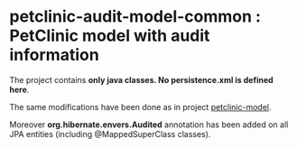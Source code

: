# petclinic-audit-model-common : PetClinic model with audit information

The project contains **only java classes. No persistence.xml is defined here**.

The same modifications have been done as in project [petclinic-model](../petclinic-model).

Moreover **org.hibernate.envers.Audited** annotation has been added on all JPA entities (including @MappedSuperClass classes).
